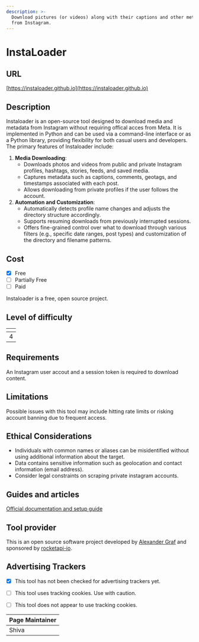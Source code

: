 ```yaml
---
description: >-
  Download pictures (or videos) along with their captions and other metadata
  from Instagram.
---
```


# InstaLoader

## URL

[https://instaloader.github.io](https://instaloader.github.io)

## Description

Instaloader is an open-source tool designed to download media and metadata from Instagram without requiring offical acces from Meta. It is implemented in Python and can be used via a command-line interface or as a Python library, providing flexibility for both casual users and developers. The primary features of Instaloader include:

1. **Media Downloading**:
   * Downloads photos and videos from public and private Instagram profiles, hashtags, stories, feeds, and saved media.&#x20;
   * Captures metadata such as captions, comments, geotags, and timestamps associated with each post.
   * Allows downloading from private profiles if the user follows the account.
2. **Automation and Customization**:
   * Automatically detects profile name changes and adjusts the directory structure accordingly.
   * Supports resuming downloads from previously interrupted sessions.
   * Offers fine-grained control over what to download through various filters (e.g., specific date ranges, post types) and customization of the directory and filename patterns.&#x20;

## Cost

* [x] Free
* [ ] Partially Free
* [ ] Paid

Instaloader is a free, open source project.&#x20;

## Level of difficulty

<table><thead><tr><th data-type="rating" data-max="5"></th></tr></thead><tbody><tr><td>4</td></tr></tbody></table>

## Requirements

An Instagram user accout and a session token is required to download content.&#x20;

## Limitations

Possible issues with this tool may include hitting rate limits or risking account banning due to frequent access.

## Ethical Considerations

* Individuals with common names or aliases can be misidentified without using additional information about the target.
* Data contains sensitive information such as geolocation and contact information (email address).&#x20;
* Consider legal constraints on scraping private instagram accounts.

## Guides and articles

[Official documentation and setup guide](https://instaloader.github.io/)

## Tool provider

This is an open source software project developed by [Alexander Graf](https://github.com/aandergr) and sponsored by [rocketapi-io](https://github.com/rocketapi-io).

## Advertising Trackers

* [x] This tool has not been checked for advertising trackers yet.
* [ ] This tool uses tracking cookies. Use with caution.
* [ ] This tool does not appear to use tracking cookies.



| Page Maintainer |
| --------------- |
| Shiva           |
